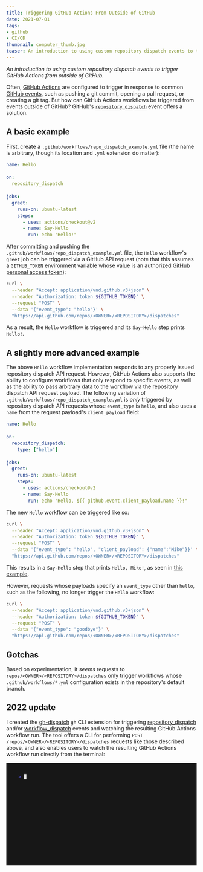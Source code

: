```yaml
---
title: Triggering GitHub Actions From Outside of GitHub
date: 2021-07-01
tags:
- github
- CI/CD
thumbnail: computer_thumb.jpg
teaser: An introduction to using custom repository dispatch events to trigger GitHub Actions.
---
```


_An introduction to using custom repository dispatch events to trigger GitHub Actions from outside of GitHub._

Often, [GitHub Actions](https://docs.github.com/en/actions) are configured to trigger in response to common [GitHub events](https://docs.github.com/en/actions/reference/events-that-trigger-workflows), such as pushing a git commit, opening a pull request, or creating a git tag. But how can GitHub Actions workflows be triggered from events outside of GitHub? GitHub's [`repository_dispatch`](https://docs.github.com/en/actions/reference/events-that-trigger-workflows#repository_dispatch) event offers a solution.

## A basic example

First, create a `.github/workflows/repo_dispatch_example.yml` file (the name is arbitrary, though its location and `.yml` extension do matter):

```yml
name: Hello

on:
  repository_dispatch

jobs:
  greet:
    runs-on: ubuntu-latest
    steps:
      - uses: actions/checkout@v2
      - name: Say-Hello
        run: echo "Hello!"
```

After committing and pushing the `.github/workflows/repo_dispatch_example.yml` file, the `Hello` workflow's `greet` job can be triggered via a GitHub API request (note that this assumes a `GITHUB_TOKEN` environment variable whose value is an authorized [GitHub personal access token](https://docs.github.com/en/github/authenticating-to-github/keeping-your-account-and-data-secure/creating-a-personal-access-token)):

```sh
curl \
  --header "Accept: application/vnd.github.v3+json" \
  --header "Authorization: token ${GITHUB_TOKEN}" \
  --request "POST" \
  --data '{"event_type": "hello"}' \
  "https://api.github.com/repos/<OWNER>/<REPOSITORY>/dispatches"
```

As a result, the `Hello` workflow is triggered and its `Say-Hello` step prints `Hello!`.

## A slightly more advanced example

The above `Hello` workflow implementation responds to any properly issued repository dispatch API request. However, GitHub Actions also supports the ability to configure workflows that only respond to specific events, as well as the ability to pass arbitrary data to the workflow via the repository dispatch API request payload. The following variation of `.github/workflows/repo_dispatch_example.yml` is _only_ triggered by repository dispatch API requests whose `event_type` is `hello`, and also uses a `name` from the request payload's `client_payload` field:

```yml
name: Hello

on:
  repository_dispatch:
    type: ["hello"]

jobs:
  greet:
    runs-on: ubuntu-latest
    steps:
      - uses: actions/checkout@v2
      - name: Say-Hello
        run: echo "Hello, ${{ github.event.client_payload.name }}!"
```

The new `Hello` workflow can be triggered like so:

```sh
curl \
  --header "Accept: application/vnd.github.v3+json" \
  --header "Authorization: token ${GITHUB_TOKEN}" \
  --request "POST" \
  --data '{"event_type": "hello", "client_payload": {"name":"Mike"}}' \
  "https://api.github.com/repos/<OWNER>/<REPOSITORY>/dispatches"
```

This results in a `Say-Hello` step that prints `Hello, Mike!`, as seen in [this example](https://github.com/mdb/mikeball.info/runs/2968213309?check_suite_focus=true).

However, requests whose payloads specify an `event_type` other than `hello`, such as the following, no longer trigger the `Hello` workflow:

```sh
curl \
  --header "Accept: application/vnd.github.v3+json" \
  --header "Authorization: token ${GITHUB_TOKEN}" \
  --request "POST" \
  --data '{"event_type": "goodbye"}' \
  "https://api.github.com/repos/<OWNER>/<REPOSITORY>/dispatches"
```

## Gotchas

Based on experimentation, it _seems_ requests to `repos/<OWNER>/<REPOSITORY>/dispatches` only trigger workflows whose `.github/workflows/*.yml` configuration exists in the repository's default branch.

## 2022 update

I created the [gh-dispatch](https://github.com/mdb/gh-dispatch/) `gh` CLI extension for triggering [repository_dispatch](https://docs.github.com/en/rest/repos/repos#create-a-repository-dispatch-event) and/or
[workflow_dispatch](https://docs.github.com/en/actions/using-workflows/events-that-trigger-workflows#workflow_dispatch) events and watching the resulting GitHub Actions
workflow run. The tool offers a CLI for performing `POST /repos/<OWNER>/<REPOSITORY>/dispatches` requests like those described above, and also enables users to watch the resulting GitHub Actions workflow run directly from the terminal:

![demo](/images/blog/gh_dispatch_demo.gif)

